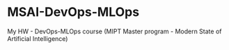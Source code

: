 # MSAI-DevOps-MLOps

My HW - DevOps-MLOps course (MIPT Master program - Modern State of Artificial Intelligence)
